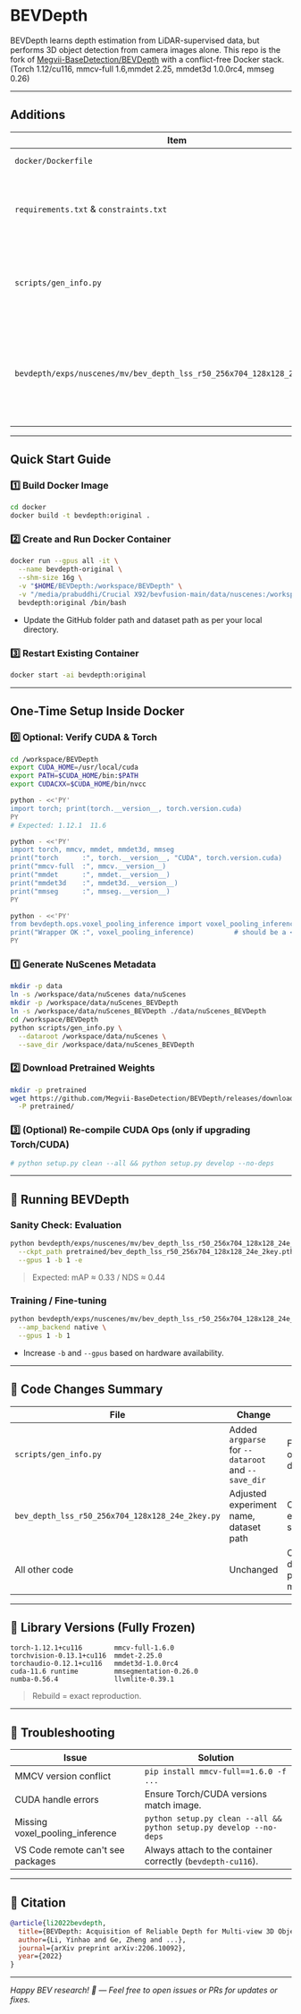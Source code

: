 # BEVDepth 
BEVDepth learns depth estimation from LiDAR-supervised data, but performs 3D object detection from camera images alone. This repo is the fork of [Megvii-BaseDetection/BEVDepth](https://github.com/Megvii-BaseDetection/BEVDepth) with a conflict-free Docker stack.
(Torch 1.12/cu116, mmcv-full 1.6,mmdet 2.25, mmdet3d 1.0.0rc4, mmseg 0.26)

---

## Additions 

| Item                                                                      | Purpose                                                                        |
| ------------------------------------------------------------------------- | ------------------------------------------------------------------------------ |
| `docker/Dockerfile`                                                       | For image build.                          |
| `requirements.txt` & `constraints.txt`                                    | All Python package versions pinned to avoid conflicts.                         |
| `scripts/gen_info.py`                                                     | Modified: accepts `--dataroot` and `--save_dir` for output locations. |
| `bevdepth/exps/nuscenes/mv/bev_depth_lss_r50_256x704_128x128_24e_2key.py` | Modified experiment file for correct dataset paths and unique experiment name. |
---

## Quick Start Guide

### 1️⃣ Build Docker Image

```bash
cd docker
docker build -t bevdepth:original .
```

### 2️⃣ Create and Run Docker Container

```bash
docker run --gpus all -it \
  --name bevdepth-original \
  --shm-size 16g \
  -v "$HOME/BEVDepth:/workspace/BEVDepth" \
  -v "/media/prabuddhi/Crucial X92/bevfusion-main/data/nuscenes:/workspace/data/nuScenes" \
  bevdepth:original /bin/bash
```

- Update the GitHub folder path and dataset path as per your local directory.

### 3️⃣ Restart Existing Container

```bash
docker start -ai bevdepth:original
```

---

## One-Time Setup Inside Docker

### 0️⃣ Optional: Verify CUDA & Torch

```bash
cd /workspace/BEVDepth
export CUDA_HOME=/usr/local/cuda
export PATH=$CUDA_HOME/bin:$PATH
export CUDACXX=$CUDA_HOME/bin/nvcc

python - <<'PY'
import torch; print(torch.__version__, torch.version.cuda)
PY
# Expected: 1.12.1  11.6

python - <<'PY'
import torch, mmcv, mmdet, mmdet3d, mmseg
print("torch      :", torch.__version__, "CUDA", torch.version.cuda)
print("mmcv-full  :", mmcv.__version__)
print("mmdet      :", mmdet.__version__)
print("mmdet3d    :", mmdet3d.__version__)
print("mmseg      :", mmseg.__version__)
PY

python - <<'PY'
from bevdepth.ops.voxel_pooling_inference import voxel_pooling_inference
print("Wrapper OK :", voxel_pooling_inference)          # should be a <function …>
PY
```

### 1️⃣ Generate NuScenes Metadata

```bash
mkdir -p data
ln -s /workspace/data/nuScenes data/nuScenes     
mkdir -p /workspace/data/nuScenes_BEVDepth
ln -s /workspace/data/nuScenes_BEVDepth ./data/nuScenes_BEVDepth
cd /workspace/BEVDepth
python scripts/gen_info.py \
  --dataroot /workspace/data/nuScenes \
  --save_dir /workspace/data/nuScenes_BEVDepth
```

### 2️⃣ Download Pretrained Weights

```bash
mkdir -p pretrained
wget https://github.com/Megvii-BaseDetection/BEVDepth/releases/download/v0.0.2/bev_depth_lss_r50_256x704_128x128_24e_2key.pth \
  -P pretrained/
```

### 3️⃣ (Optional) Re-compile CUDA Ops (only if upgrading Torch/CUDA)

```bash
# python setup.py clean --all && python setup.py develop --no-deps
```

---

## 🚦 Running BEVDepth

### Sanity Check: Evaluation

```bash
python bevdepth/exps/nuscenes/mv/bev_depth_lss_r50_256x704_128x128_24e_2key.py \
  --ckpt_path pretrained/bev_depth_lss_r50_256x704_128x128_24e_2key.pth \
  --gpus 1 -b 1 -e
```

> Expected: mAP ≈ 0.33 / NDS ≈ 0.44

### Training / Fine-tuning

```bash
python bevdepth/exps/nuscenes/mv/bev_depth_lss_r50_256x704_128x128_24e_2key.py \
  --amp_backend native \
  --gpus 1 -b 1
```

- Increase `-b` and `--gpus` based on hardware availability.

---

## 📝 Code Changes Summary

| File                                            | Change                                             | Reason                           |
| ----------------------------------------------- | -------------------------------------------------- | -------------------------------- |
| `scripts/gen_info.py`                           | Added `argparse` for `--dataroot` and `--save_dir` | Flexible output directories      |
| `bev_depth_lss_r50_256x704_128x128_24e_2key.py` | Adjusted experiment name, dataset path             | Clean experiment structure       |
| All other code                                  | Unchanged                                          | Only dataset path logic modified |

---

## 🤩 Library Versions (Fully Frozen)

```
torch-1.12.1+cu116        mmcv-full-1.6.0
torchvision-0.13.1+cu116  mmdet-2.25.0
torchaudio-0.12.1+cu116   mmdet3d-1.0.0rc4
cuda-11.6 runtime         mmsegmentation-0.26.0
numba-0.56.4              llvmlite-0.39.1
```

> Rebuild = exact reproduction.

---

## 🔧 Troubleshooting

| Issue                             | Solution                                                           |
| --------------------------------- | ------------------------------------------------------------------ |
| MMCV version conflict             | `pip install mmcv-full==1.6.0 -f ...`                              |
| CUDA handle errors                | Ensure Torch/CUDA versions match image.                            |
| Missing voxel\_pooling\_inference | `python setup.py clean --all && python setup.py develop --no-deps` |
| VS Code remote can't see packages | Always attach to the container correctly (`bevdepth-cu116`).       |

---

## 📄 Citation

```bibtex
@article{li2022bevdepth,
  title={BEVDepth: Acquisition of Reliable Depth for Multi-view 3D Object Detection},
  author={Li, Yinhao and Ge, Zheng and ...},
  journal={arXiv preprint arXiv:2206.10092},
  year={2022}
}
```

---

*Happy BEV research! 🚀 — Feel free to open issues or PRs for updates or fixes.*
